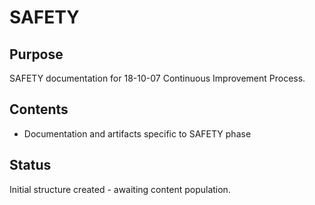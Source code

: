 # SAFETY

## Purpose
SAFETY documentation for 18-10-07 Continuous Improvement Process.

## Contents
- Documentation and artifacts specific to SAFETY phase

## Status
Initial structure created - awaiting content population.
